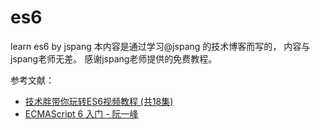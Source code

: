 # es6
learn es6 by jspang
本内容是通过学习@jspang 的技术博客而写的， 内容与jspang老师无差。 感谢jspang老师提供的免费教程。

参考文献：
- [技术胖带你玩转ES6视频教程 (共18集)](http://jspang.com/2017/06/03/es6/)
- [ECMAScript 6 入门 - 阮一峰](http://es6.ruanyifeng.com)

